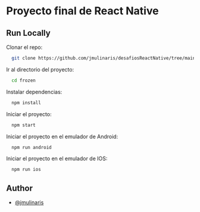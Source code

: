# __Proyecto final de React Native__

## __Run Locally__

Clonar el repo:

```bash
  git clone https://github.com/jmulinaris/desafiosReactNative/tree/main/frozen
```

Ir al directorio del proyecto:

```bash
  cd frozen
```

Instalar dependencias:

```bash
  npm install
```

Iniciar el proyecto:

```bash
  npm start
```

Iniciar el proyecto en el emulador de Android:

```bash
  npm run android
```

Iniciar el proyecto en el emulador de IOS:

```bash
  npm run ios
```


## __Author__

- [@jmulinaris](https://github.com/jmulinaris)